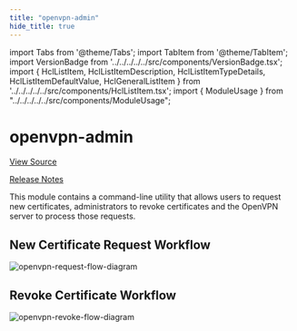 ```yaml
---
title: "openvpn-admin"
hide_title: true
---
```


import Tabs from '@theme/Tabs';
import TabItem from '@theme/TabItem';
import VersionBadge from '../../../../../src/components/VersionBadge.tsx';
import { HclListItem, HclListItemDescription, HclListItemTypeDetails, HclListItemDefaultValue, HclGeneralListItem } from '../../../../../src/components/HclListItem.tsx';
import { ModuleUsage } from "../../../../../src/components/ModuleUsage";

<VersionBadge repoTitle="Open VPN Package Infrastructure Package" version="0.27.4" lastModifiedVersion="0.27.3"/>

# openvpn-admin

<a href="https://github.com/gruntwork-io/terraform-aws-openvpn/tree/v0.27.4/modules/openvpn-admin" className="link-button" title="View the source code for this module in GitHub.">View Source</a>

<a href="https://github.com/gruntwork-io/terraform-aws-openvpn/releases/tag/v0.27.3" className="link-button" title="Release notes for only versions which impacted this module.">Release Notes</a>

This module contains a command-line utility that allows users to request new certificates, administrators to revoke
certificates and the OpenVPN server to process those requests.

## New Certificate Request Workflow

![openvpn-request-flow-diagram](/img/reference/modules/terraform-aws-openvpn/openvpn-admin/openvpn-request-flow-diagram.svg)

## Revoke Certificate Workflow

![openvpn-revoke-flow-diagram](/img/reference/modules/terraform-aws-openvpn/openvpn-admin/openvpn-revoke-flow-diagram.png)


<!-- ##DOCS-SOURCER-START
{
  "originalSources": [
    "https://github.com/gruntwork-io/terraform-aws-openvpn/tree/v0.27.4/modules/openvpn-admin/readme.md",
    "https://github.com/gruntwork-io/terraform-aws-openvpn/tree/v0.27.4/modules/openvpn-admin/variables.tf",
    "https://github.com/gruntwork-io/terraform-aws-openvpn/tree/v0.27.4/modules/openvpn-admin/outputs.tf"
  ],
  "sourcePlugin": "module-catalog-api",
  "hash": "a4338d8b0d3f530acc145a868ec7b3d2"
}
##DOCS-SOURCER-END -->
